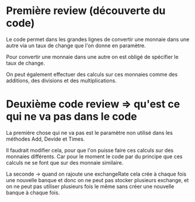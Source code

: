 # Première review (découverte du code) #

Le code permet dans les grandes lignes de convertir une monnaie dans une autre via un taux de change que l'on donne en paramètre.

Pour convertir une monnaie dans une autre on est obligé de spécifier le taux de change.

On peut également effectuer des calculs sur ces monnaies comme des additions, des divisions et des multiplications.

# Deuxième code review => qu'est ce qui ne va pas dans le code #

La première chose qui ne va pas est le paramètre non utilisé dans les méthodes Add, Devide et Times.

Il faudrait modifier cela, pour que l'on puisse faire ces calculs sur des monnaies différents. Car pour le moment le code par du principe que ces calculs ne se font que sur des monnaie similaire.

La seconde -> quand on rajoute une exchangeRate cela crée à chaque fois une nouvelle banque et donc on ne peut pas stocker plusieurs exchange, et on ne peut pas utiliser plusieurs fois le même sans créer une nouvelle banque à chaque fois.